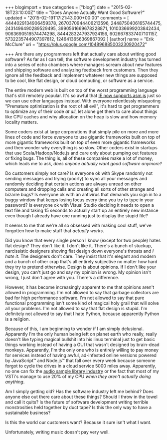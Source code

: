 +++
blogimport = true
categories = ["blog"]
date = "2015-02-18T23:10:00Z"
title = "Does Anyone Actually Want Good Software?"
updated = "2015-02-19T17:21:43.000+00:00"
comments = [ 4444029134906459378, 2670370944406213596, 2448750406165744475, 2431496490289529495, 3990561669678228871, 1010336699203842434, 9063690518574474298, 8444283247937924156, 6026678337407101157, 5732235744907397812, 1246413656369867092 ]
[author]
name = "Erik McClure"
uri = "https://plus.google.com/104896885003230920472"

+++
Are there any programmers left that actually care about writing good software? As far as I can tell, the software development industry has turned into a series of echo chambers where managers scream about new features and shipping software and analyzing feedback from customers. Then they ignore all the feedback and implement whatever new things are supposed to be cool, like flat design, or cloud computing, or software as a service.

The entire modern web is built on top of the worst programming language that's still remotely popular. It's so awful that [IE now supports asm.js](http://blogs.msdn.com/b/ie/archive/2015/02/18/bringing-asm-js-to-the-chakra-javascript-engine-in-windows-10.aspx) just so we can use other languages instead. With everyone relentlessly misquoting "Premature optimization is the root of all evil", it's hard to get programmers to optimize any of their code *at all*, let alone get them to care about things like CPU caches and why allocation on the heap is slow and how memory locality matters.

Some coders exist at large corporations that simply pile on more and more lines of code and force everyone to use gigantic frameworks built on top of more gigantic frameworks built on top of even more gigantic frameworks and then wonder why everything is so slow. Other coders exist in startups that use Scala/Hadoop/Node.js and care only about pumping out features or fixing bugs. The thing is, all of these companies make a lot of money, which leads me to ask, *does anyone actually want good software anymore?*

Do customers simply not care? Is everyone ok with Skype randomly not sending messages and trying (poorly) to sync all your messages and randomly deciding that certain actions are always unread on other computers and dropping calls and creating all sorts of other strange and bizarre bugs? Is everyone ok with an antivirus that demands you sign in to a buggy window that keeps losing focus every time you try to type in your password? Is everyone ok with Visual Studio deciding it needs to open a text file and taking 15 seconds to actually start up an entirely new instance even though I already have one running just to display the stupid file?

It seems to me that we're all so obsessed with making cool stuff, we've forgotten how to make stuff that *actually works*.

Did you know that every single person I know (except for two people) hates flat design? They don't like it. I don't like it. There's a bunch of stuckup, narcissistic designers shoving flat design down everyone's throats and *I hate it*. The designers don't care. They insist that it's elegant and modern and a bunch of other crap that's all entirely subjective no matter how hard they try to pretend otherwise. Design is about opinions. If I don't like your design, you can't just go and say my opinion is wrong. My opinion isn't wrong, I just don't agree with you. There's a difference.

However, it has become increasingly apparent to me that opinions aren't allowed in programming. I'm not allowed to say that garbage collectors are bad for high performance software. I'm not allowed to say that pure functional programming isn't some kind of magical holy grail that will solve all your problems. I'm not allowed to say that flat design is stupid. I'm definitely not allowed to say that I hate Python, because apparently Python is a religion.

Because of this, I am beginning to wonder if I am simply delusional. Apparently I'm the only human being left on planet earth who really, really doesn't like typing magical bullshit into his linux terminal just to get basic things working instead of having a GUI that wasn't designed by brain-dead monkeys. Apparently, I'm the only one who is entirely willing to pay money for services instead of having awful, ad-infested online versions powered by JavaScript&trade; and Node.js&trade; that fall over every week because someone forgot to cycle the drives in a cloud service 5000 miles away. Apparently, no one can fix the [audio sample library industry](http://blackhole12.blogspot.com/2014/11/how-not-to-sell-software.html) or the fact that most of my VSTi's manage to use 20% of my CPU *when they aren't actually doing anything*.

Am I simply getting old? Has the software industry left me behind? Does anyone else out there care about these things? Should I throw in the towel and call it quits? Is the future of software development writing terrible monstrosities held together by duct tape? Is this the only way to have a sustainable business?

Is this the world our customers want? Because it sure isn't what I want.

Unfortunately, writing music doesn't pay very well.
